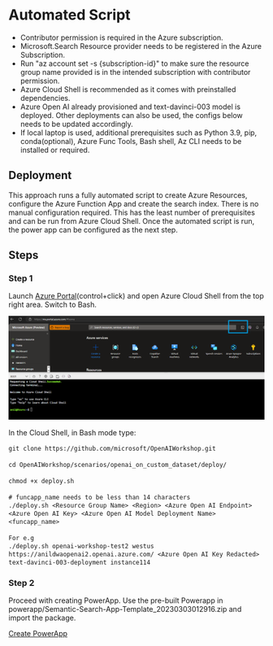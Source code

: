 # Automated Script

* Contributor permission is required in the Azure subscription.
* Microsoft.Search Resource provider needs to be registered in the Azure Subscription. 
* Run "az account set -s {subscription-id}" to make sure the resource group name provided is in the intended subscription with contributor permission.
* Azure Cloud Shell is recommended as it comes with preinstalled dependencies. 
* Azure Open AI already provisioned and text-davinci-003 model is deployed. Other deployments can also be used, the configs below needs to be updated accordingly.  
* If local laptop is used, additional prerequisites such as Python 3.9, pip, conda(optional), Azure Func Tools, Bash shell, Az CLI needs to be installed or required. 


## Deployment

This approach runs a fully automated script to create Azure Resources, configure the Azure Function App and create the search index. There is no manual configuration required. This has the least number of prerequisites and can be run from Azure Cloud Shell. 
Once the automated script is run, the power app can be configured as the next step. 


## Steps

### Step 1
Launch [Azure Portal](https://portal.azure.com)(control+click) and open Azure Cloud Shell from the top right area. Switch to Bash.

![Azure Cloud Shell](../../documents/media/AzureCloudShell.png)

In the Cloud Shell, in Bash mode type:

    git clone https://github.com/microsoft/OpenAIWorkshop.git

    cd OpenAIWorkshop/scenarios/openai_on_custom_dataset/deploy/

    chmod +x deploy.sh
    
    # funcapp_name needs to be less than 14 characters
    ./deploy.sh <Resource Group Name> <Region> <Azure Open AI Endpoint> <Azure Open AI Key> <Azure Open AI Model Deployment Name> <funcapp_name>

    For e.g 
    ./deploy.sh openai-workshop-test2 westus  https://anildwaopenai2.openai.azure.com/ <Azure Open AI Key Redacted> text-davinci-003-deployment instance114



### Step 2
Proceed with creating PowerApp. Use the pre-built Powerapp in powerapp/Semantic-Search-App-Template_20230303012916.zip and import the package.

[Create PowerApp](PowerApp.md)